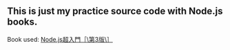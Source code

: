 ## This is just my practice source code with Node.js books.

Book used: [Node.js超入門［\第3版\］](https://www.shuwasystem.co.jp/book/9784798062433.html)
